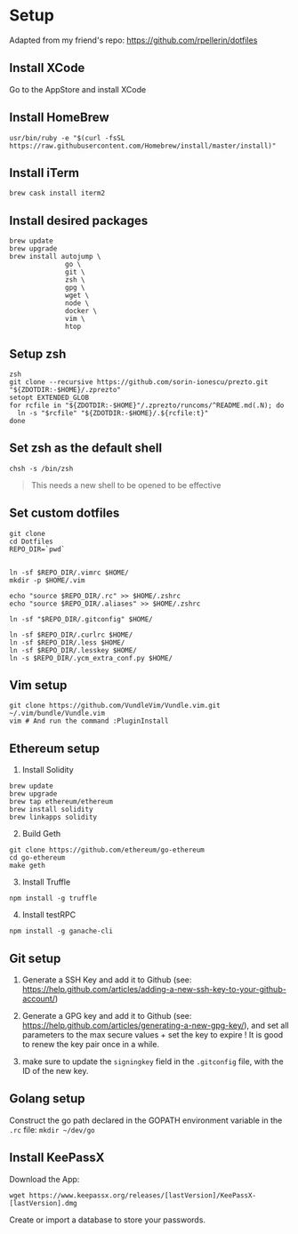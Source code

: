 # Setup

Adapted from my friend's repo: https://github.com/rpellerin/dotfiles

## Install XCode

Go to the AppStore and install XCode

## Install HomeBrew

`usr/bin/ruby -e "$(curl -fsSL https://raw.githubusercontent.com/Homebrew/install/master/install)"`

## Install iTerm

`brew cask install iterm2`

## Install desired packages

```
brew update
brew upgrade
brew install autojump \
              go \
              git \
              zsh \
              gpg \
              wget \
              node \
              docker \
              vim \
              htop
```

## Setup zsh

```
zsh
git clone --recursive https://github.com/sorin-ionescu/prezto.git "${ZDOTDIR:-$HOME}/.zprezto"
setopt EXTENDED_GLOB
for rcfile in "${ZDOTDIR:-$HOME}"/.zprezto/runcoms/^README.md(.N); do
  ln -s "$rcfile" "${ZDOTDIR:-$HOME}/.${rcfile:t}"
done
```

## Set zsh as the default shell

`chsh -s /bin/zsh`

> This needs a new shell to be opened to be effective

## Set custom dotfiles

```
git clone 
cd Dotfiles
REPO_DIR=`pwd`


ln -sf $REPO_DIR/.vimrc $HOME/
mkdir -p $HOME/.vim

echo "source $REPO_DIR/.rc" >> $HOME/.zshrc
echo "source $REPO_DIR/.aliases" >> $HOME/.zshrc

ln -sf "$REPO_DIR/.gitconfig" $HOME/

ln -sf $REPO_DIR/.curlrc $HOME/
ln -sf $REPO_DIR/.less $HOME/
ln -sf $REPO_DIR/.lesskey $HOME/
ln -s $REPO_DIR/.ycm_extra_conf.py $HOME/
```

## Vim setup

```
git clone https://github.com/VundleVim/Vundle.vim.git ~/.vim/bundle/Vundle.vim
vim # And run the command :PluginInstall
```

## Ethereum setup


1. Install Solidity
```
brew update
brew upgrade
brew tap ethereum/ethereum
brew install solidity
brew linkapps solidity
```

2. Build Geth

```
git clone https://github.com/ethereum/go-ethereum
cd go-ethereum
make geth
```

3. Install Truffle

`npm install -g truffle`

4. Install testRPC

`npm install -g ganache-cli`


## Git setup

1. Generate a SSH Key and add it to Github (see: https://help.github.com/articles/adding-a-new-ssh-key-to-your-github-account/)

2. Generate a GPG key and add it to Github (see: https://help.github.com/articles/generating-a-new-gpg-key/), and set all parameters to the max secure values + set the key to expire ! It is good to renew the key pair once in a while.

3. make sure to update the `signingkey` field in the `.gitconfig` file, with the ID of the new key.

## Golang setup

Construct the go path declared in the GOPATH environment variable in the `.rc` file:
`mkdir ~/dev/go`

## Install KeePassX

Download the App:

`wget https://www.keepassx.org/releases/[lastVersion]/KeePassX-[lastVersion].dmg`

Create or import a database to store your passwords.
